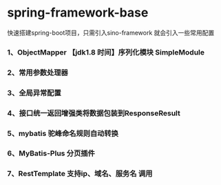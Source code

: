 # spring-framework-base
快速搭建spring-boot项目，只需引入sino-framework 就会引入一些常用配置


### 1、ObjectMapper 【jdk1.8 时间】序列化模块 SimpleModule
### 2、常用参数处理器
### 3、全局异常配置
### 4、接口统一返回增强类将数据包装到ResponseResult
### 5、mybatis 驼峰命名规则自动转换
### 6、MyBatis-Plus 分页插件
### 7、RestTemplate 支持ip、域名、服务名 调用
